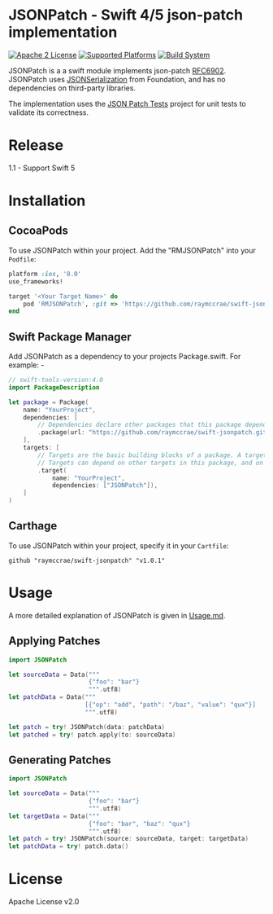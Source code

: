 # JSONPatch - Swift 4/5 json-patch implementation
[![Apache 2 License](https://img.shields.io/badge/license-Apache%202-blue.svg)](https://opensource.org/licenses/Apache-2.0)
[![Supported Platforms](https://img.shields.io/badge/platform-ios%20%7C%20macos%20%7C%20tvos-lightgrey.svg)](http://developer.apple.com)
[![Build System](https://img.shields.io/badge/dependency%20management-spm%20%7C%20cocoapods-yellow.svg)](https://swift.org/package-manager/)

JSONPatch is a a swift module implements json-patch [RFC6902](https://tools.ietf.org/html/rfc6902). JSONPatch uses [JSONSerialization](https://developer.apple.com/documentation/foundation/jsonserialization) from Foundation, and has no dependencies on third-party libraries.

The implementation uses the [JSON Patch Tests](https://github.com/json-patch/json-patch-tests) project for unit tests to validate its correctness.

# Release
1.1 - Support Swift 5

# Installation

## CocoaPods
To use JSONPatch within your project. Add the "RMJSONPatch" into your `Podfile`:
```ruby
platform :ios, '8.0'
use_frameworks!

target '<Your Target Name>' do
    pod 'RMJSONPatch', :git => 'https://github.com/raymccrae/swift-jsonpatch.git'
end
```

## Swift Package Manager
Add JSONPatch as a dependency to your projects Package.swift. For example: -

```swift
// swift-tools-version:4.0
import PackageDescription

let package = Package(
    name: "YourProject",
    dependencies: [
        // Dependencies declare other packages that this package depends on.
        .package(url: "https://github.com/raymccrae/swift-jsonpatch.git", .branch("master"))
    ],
    targets: [
        // Targets are the basic building blocks of a package. A target can define a module or a test suite.
        // Targets can depend on other targets in this package, and on products in packages which this package depends on.
        .target(
            name: "YourProject",
            dependencies: ["JSONPatch"]),
    ]
)
```

## Carthage
To use JSONPatch within your project, specify it in your `Cartfile`:
```
github "raymccrae/swift-jsonpatch" "v1.0.1"
```

# Usage

A more detailed explanation of JSONPatch is given in [Usage.md](Usage.md).

## Applying Patches
```swift
import JSONPatch

let sourceData = Data("""
                      {"foo": "bar"}
                      """.utf8)
let patchData = Data("""
                     [{"op": "add", "path": "/baz", "value": "qux"}]
                     """.utf8)

let patch = try! JSONPatch(data: patchData)
let patched = try! patch.apply(to: sourceData)
```

## Generating Patches
```swift
import JSONPatch

let sourceData = Data("""
                      {"foo": "bar"}
                      """.utf8)
let targetData = Data("""
                      {"foo": "bar", "baz": "qux"}
                      """.utf8)
let patch = try! JSONPatch(source: sourceData, target: targetData)
let patchData = try! patch.data()
```

# License

Apache License v2.0
